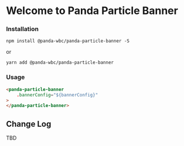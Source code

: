 # Welcome to Panda Particle Banner


### Installation
```npm install @panda-wbc/panda-particle-banner -S```

or 

```yarn add @panda-wbc/panda-particle-banner```

### Usage

```html
<panda-particle-banner
	.bannerConfig="${bannerConfig}"
>
</panda-particle-banner>
```

## Change Log

TBD